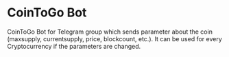 # CoinToGo Bot
  CoinToGo Bot for Telegram group which sends parameter about the coin (maxsupply, currentsupply, price, blockcount, etc.). It can be used   for every Cryptocurrency if the parameters are changed.
